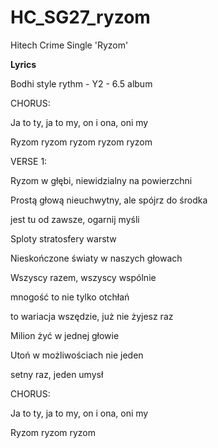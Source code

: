 # HC_SG27_ryzom
Hitech Crime Single 'Ryzom'

**Lyrics**

Bodhi style rythm - Y2 - 6.5 album

CHORUS: 

Ja to ty, ja to my, on i ona, oni my

Ryzom ryzom ryzom ryzom ryzom

VERSE 1:

Ryzom w głębi, niewidzialny na powierzchni

Prostą głową nieuchwytny, ale spójrz do środka

jest tu od zawsze, ogarnij myśli

Sploty stratosfery warstw 

Nieskończone światy w naszych głowach

Wszyscy razem, wszyscy wspólnie

mnogość to nie tylko otchłań

to wariacja wszędzie, już nie żyjesz raz

Milion żyć w jednej głowie

Utoń w możliwościach nie jeden

setny raz, jeden umysł

CHORUS: 

Ja to ty, ja to my, on i ona, oni my

Ryzom ryzom ryzom
